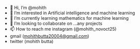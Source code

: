 - 👋 Hi, I’m @mohith
- 👀 I’m interested in Artificial intelligence and machine learning 
- 🌱 I’m currently learning mathematics for machine learning 
- 💞️ I’m looking to collaborate on ...any projects
- 📫 How to reach me instagram (@mohith_novoct25)
- gmail (mohithbutta20004@gmail.com)
- twitter (mohith butta)

<!---
mohithnovoct/mohithnovoct is a ✨ special ✨ repository because its `README.md` (this file) appears on your GitHub profile.
You can click the Preview link to take a look at your changes.
--->
